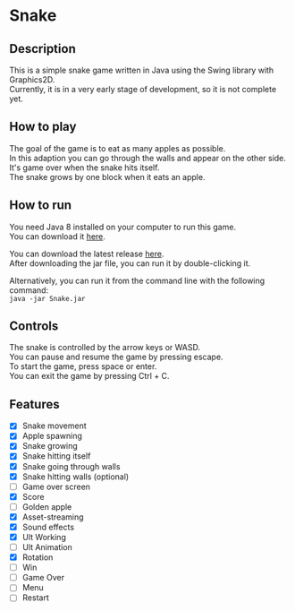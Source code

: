 # Snake

## Description
This is a simple snake game written in Java using the Swing library with Graphics2D. <Br>
Currently, it is in a very early stage of development, so it is not complete yet. <Br>

## How to play
The goal of the game is to eat as many apples as possible. <Br>
In this adaption you can go through the walls and appear on the other side. <Br>
It's game over when the snake hits itself. <Br>
The snake grows by one block when it eats an apple. <Br>

## How to run
You need Java 8 installed on your computer to run this game. <Br>
You can download it [here](https://www.java.com/de/download/manual.jsp). <Br>

You can download the latest release [here](https://github.com/MCmoderSD/Snake/releases/latest). <Br>
After downloading the jar file, you can run it by double-clicking it. <Br>

Alternatively, you can run it from the command line with the following command: <Br>
`java -jar Snake.jar` <Br>

## Controls
The snake is controlled by the arrow keys or WASD. <Br>
You can pause and resume the game by pressing escape. <Br>
To start the game, press space or enter. <Br>
You can exit the game by pressing Ctrl + C. <Br>

## Features

- [x] Snake movement
- [x] Apple spawning
- [x] Snake growing
- [x] Snake hitting itself
- [x] Snake going through walls
- [x] Snake hitting walls (optional)
- [ ] Game over screen
- [x] Score
- [ ] Golden apple
- [x] Asset-streaming
- [x] Sound effects
- [x] Ult Working
- [ ] Ult Animation
- [x] Rotation
- [ ] Win
- [ ] Game Over
- [ ] Menu
- [ ] Restart